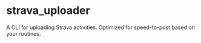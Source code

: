 # strava_uploader
A CLI for uploading Strava activities. Optimized for speed-to-post based on your routines.
